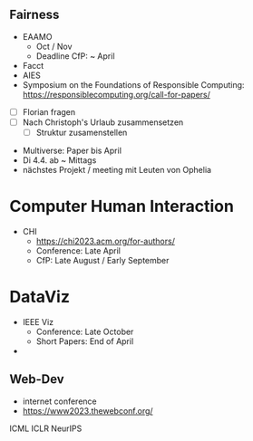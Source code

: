 ## Fairness
- EAAMO
	- Oct / Nov
	- Deadline CfP: ~ April
- Facct
- AIES
- Symposium on the Foundations of Responsible Computing: https://responsiblecomputing.org/call-for-papers/


- [ ] Florian fragen
- [ ] Nach Christoph's Urlaub zusammensetzen
	- [ ] Struktur zusamenstellen

- Multiverse: Paper bis April
- Di 4.4. ab ~ Mittags
- nächstes Projekt / meeting mit Leuten von Ophelia

# Computer Human Interaction
- CHI
	- https://chi2023.acm.org/for-authors/
	- Conference: Late April
	- CfP: Late August / Early September

# DataViz
- IEEE Viz
	- Conference: Late October
	- Short Papers:  End of April
- 

## Web-Dev

- internet conference
- https://www2023.thewebconf.org/



ICML
ICLR
NeurIPS